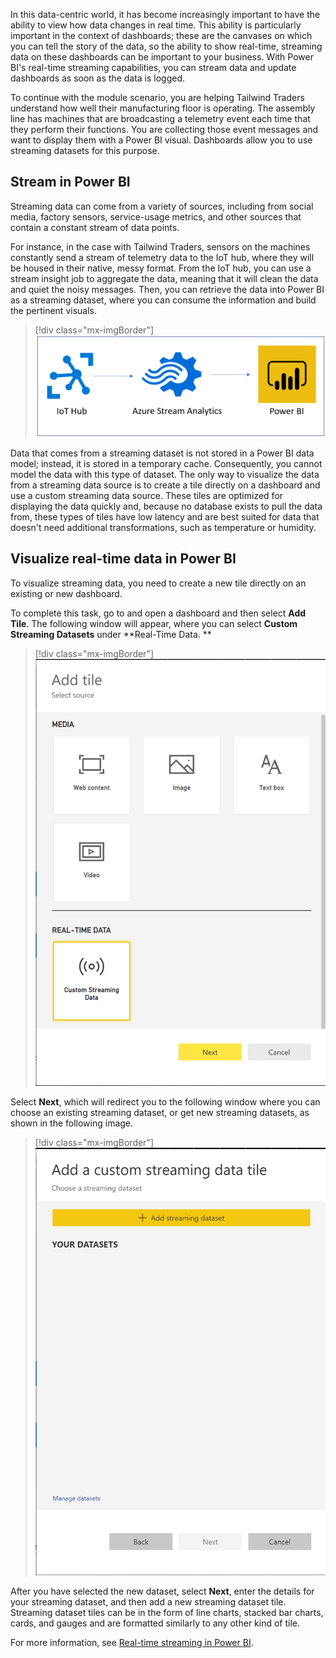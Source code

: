 In this data-centric world, it has become increasingly important to have the ability to view how data changes in real time. This ability is particularly important in the context of dashboards; these are the canvases on which you can tell the story of the data, so the ability to show real-time, streaming data on these dashboards can be important to your business. With Power BI's real-time streaming capabilities, you can stream data and update dashboards as soon as the data is logged.

To continue with the module scenario, you are helping Tailwind Traders understand how well their manufacturing floor is operating. The assembly line has machines that are broadcasting a telemetry event each time that they perform their functions. You are collecting those event messages and want to display them with a Power BI visual. Dashboards allow you to use streaming datasets for this purpose.

## Stream in Power BI 

Streaming data can come from a variety of sources, including from social media, factory sensors, service-usage metrics, and other sources that contain a constant stream of data points.

For instance, in the case with Tailwind Traders, sensors on the machines constantly send a stream of telemetry data to the IoT hub, where they will be housed in their native, messy format. From the IoT hub, you can use a stream insight job to aggregate the data, meaning that it will clean the data and quiet the noisy messages. Then, you can retrieve the data into Power BI as a streaming dataset, where you can consume the information and build the pertinent visuals.

> [!div class="mx-imgBorder"]
> [![Streaming dataset example](../media/06-diagram-iot-ss.png)](../media/06-diagram-iot-ss.png#lightbox)

Data that comes from a streaming dataset is not stored in a Power BI data model; instead, it is stored in a temporary cache. Consequently, you cannot model the data with this type of dataset. The only way to visualize the data from a streaming data source is to create a tile directly on a dashboard and use a custom streaming data source. These tiles are optimized for displaying the data quickly and, because no database exists to pull the data from, these types of tiles have low latency and are best suited for data that doesn't need additional transformations, such as temperature or humidity.

## Visualize real-time data in Power BI 

To visualize streaming data, you need to create a new tile directly on an existing or new dashboard.

To complete this task, go to and open a dashboard and then select **Add Tile**. The following window will appear, where you can select **Custom Streaming Datasets** under **Real-Time Data. **

> [!div class="mx-imgBorder"]
> [![Add custom streaming dataset tile](../media/06-new-tile-added-ss.png)](../media/06-new-tile-added-ss.png#lightbox)

Select **Next**, which will redirect you to the following window where you can choose an existing streaming dataset, or get new streaming datasets, as shown in the following image.

> [!div class="mx-imgBorder"]
> [![Add new custom streaming dataset](../media/06-add-new-streaming-dataset-ss.png)](../media/06-add-new-streaming-dataset-ss.png#lightbox)

After you have selected the new dataset, select **Next**, enter the details for your streaming dataset, and then add a new streaming dataset tile. Streaming dataset tiles can be in the form of line charts, stacked bar charts, cards, and gauges and are formatted similarly to any other kind of tile.

For more information, see [Real-time streaming in Power BI](https://docs.microsoft.com/power-bi/connect-data/service-real-time-streaming/?azure-portal=true).
